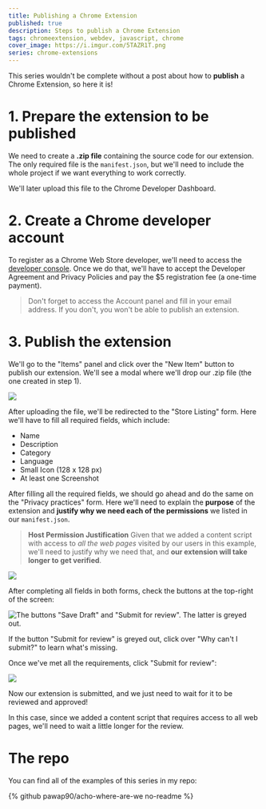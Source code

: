 ```yaml
---
title: Publishing a Chrome Extension
published: true
description: Steps to publish a Chrome Extension
tags: chromeextension, webdev, javascript, chrome
cover_image: https://i.imgur.com/5TAZR1T.png
series: chrome-extensions
---
```


This series wouldn't be complete without a post about how to **publish** a Chrome Extension, so here it is!

# 1. Prepare the extension to be published
We need to create a **.zip file** containing the source code for our extension. The only required file is the `manifest.json`, but we'll need to include the whole project if we want everything to work correctly.

We'll later upload this file to the Chrome Developer Dashboard.

# 2. Create a Chrome developer account

To register as a Chrome Web Store developer, we'll need to access the [developer console](https://chrome.google.com/webstore/devconsole).
Once we do that, we'll have to accept the Developer Agreement and Privacy Policies and pay the $5 registration fee (a one-time payment).

>Don't forget to access the Account panel and fill in your email address. If you don't, you won't be able to publish an extension.

# 3. Publish the extension

We'll go to the "Items" panel and click over the "New Item" button to publish our extension.
We'll see a modal where we'll drop our .zip file (the one created in step 1).

![](https://i.imgur.com/qVULKua.gif)

After uploading the file, we'll be redirected to the "Store Listing" form. Here we'll have to fill all required fields, which include:
- Name
- Description
- Category
- Language
- Small Icon (128 x 128 px)
- At least one Screenshot

After filling all the required fields, we should go ahead and do the same on the "Privacy practices" form. Here we'll need to explain the **purpose** of the extension and **justify why we need each of the permissions** we listed in our `manifest.json`.

> **Host Permission Justification**
> Given that we added a content script with access to *all the web pages* visited by our users in this example, we'll need to justify why we need that, and **our extension will take longer to get verified**.

![](https://i.imgur.com/EVrd3BA.gif)

After completing all fields in both forms, check the buttons at the top-right of the screen:

![The buttons "Save Draft" and "Submit for review". The latter is greyed out.](https://i.imgur.com/wZLX8AG.png)

If the button "Submit for review" is greyed out, click over "Why can't I submit?" to learn what's missing.

Once we've met all the requirements, click "Submit for review":

![](https://i.imgur.com/HdRRpe3.png)

Now our extension is submitted, and we just need to wait for it to be reviewed and approved!

In this case, since we added a content script that requires access to all web pages, we'll need to wait a little longer for the review. 

# The repo
You can find all of the examples of this series in my repo:

{% github pawap90/acho-where-are-we no-readme %}
